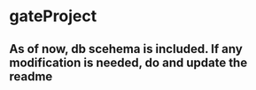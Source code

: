 # gateProject

## As of now, db scehema is included. If any modification is needed, do and update the readme
